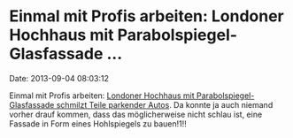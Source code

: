 Einmal mit Profis arbeiten: Londoner Hochhaus mit Parabolspiegel-Glasfassade \...
=================================================================================

Date: 2013-09-04 08:03:12

Einmal mit Profis arbeiten: [Londoner Hochhaus mit
Parabolspiegel-Glasfassade schmilzt Teile parkender
Autos](http://www.bbc.co.uk/news/uk-england-london-23930675). Da konnte
ja auch niemand vorher drauf kommen, dass das möglicherweise nicht
schlau ist, eine Fassade in Form eines Hohlspiegels zu bauen!1!!
